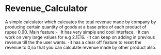 # Revenue_Calculator
A simple calculator which calcuates the total revenue made by company by producing certain quantity of goods at a base price of each product of rupee 0.90.
Main feature:-
-It has very simple and cool interface.
-It can work on very large values for e.g 2.1E16.
-It can keep on adding in previous revenue till the the user wants.
-It has a clear off feature to reset the revenue to 0,so that you can calculate revenue made by other product also.
